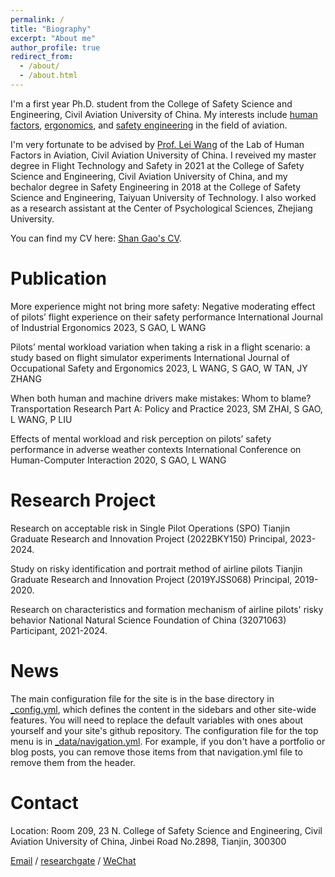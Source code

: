 ```yaml
---
permalink: /
title: "Biography"
excerpt: "About me"
author_profile: true
redirect_from: 
  - /about/
  - /about.html
---
```


I'm a first year Ph.D. student from the College of Safety Science and Engineering, Civil Aviation University of China. My interests include [human factors](), [ergonomics](), and [safety engineering]() in the field of aviation.

I'm very fortunate to be advised by [Prof. Lei Wang](https://www.cauc.edu.cn/yjsy/info/1139/1441.htm/) of the Lab of Human Factors in Aviation, Civil Aviation University of China. I reveived my master degree in Flight Technology and Safety in 2021 at the College of Safety Science and Engineering, Civil Aviation University of China, and my bechalor degree in Safety Engineering in 2018 at the College of Safety Science and Engineering, Taiyuan University of Technology. I also worked as a research assistant at the Center of Psychological Sciences, Zhejiang University.

You can find my CV here: [Shan Gao's CV](../assets/CV.pdf).

Publication
======
More experience might not bring more safety: Negative moderating effect of pilots’ flight experience on their safety performance 
International Journal of Industrial Ergonomics
2023, S GAO, L WANG

Pilots’ mental workload variation when taking a risk in a flight scenario: a study based on flight simulator experiments
International Journal of Occupational Safety and Ergonomics
2023, L WANG, S GAO, W TAN, JY ZHANG

When both human and machine drivers make mistakes: Whom to blame?
Transportation Research Part A: Policy and Practice
2023, SM ZHAI, S GAO, L WANG, P LIU

Effects of mental workload and risk perception on pilots’ safety performance in adverse weather contexts
International Conference on Human-Computer Interaction
2020, S GAO, L WANG

Research Project
======
Research on acceptable risk in Single Pilot Operations (SPO)
Tianjin Graduate Research and Innovation Project (2022BKY150)
Principal, 2023-2024.

Study on risky identification and portrait method of airline pilots
Tianjin Graduate Research and Innovation Project (2019YJSS068)
Principal, 2019-2020.

Research on characteristics and formation mechanism of airline pilots' risky behavior
National Natural Science Foundation of China (32071063)
Participant, 2021-2024.

News
======
The main configuration file for the site is in the base directory in [_config.yml](https://github.com/academicpages/academicpages.github.io/blob/master/_config.yml), which defines the content in the sidebars and other site-wide features. You will need to replace the default variables with ones about yourself and your site's github repository. The configuration file for the top menu is in [_data/navigation.yml](https://github.com/academicpages/academicpages.github.io/blob/master/_data/navigation.yml). For example, if you don't have a portfolio or blog posts, you can remove those items from that navigation.yml file to remove them from the header. 

Contact
======
Location: Room 209, 23 N. College of Safety Science and Engineering, Civil Aviation University of China, Jinbei Road No.2898, Tianjin, 300300

[Email](shangao2022@foxmail.com) / [researchgate](https://www.researchgate.net/profile/Shan-Gao-66?ev=hdr_xprf) / [WeChat](../image/wechat.jpg)
